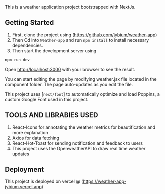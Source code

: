 This is a weather application project bootstrapped with NextJs.

## Getting Started

1. First, clone the project using (https://github.com/jybium/weather-app)
2. Then Cd into `Weather-app` and run `npm install` to install necessary dependencies.
3. Then start the development server using

```bash
npm run dev
```

Open [http://localhost:3000](http://localhost:3000) with your browser to see the result.

You can start editing the page by modifying weather.jsx file located in the component folder. The page auto-updates as you edit the file.

This project uses [`next/font`] to automatically optimize and load Poppins, a custom Google Font used in this project.

## TOOLS AND LIBRABIES USED

1. React-Icons for annotating the weather metrics for beautification and more explanation
2. Axios for data fetching
3. React-Hot-Toast for sending notification and feedback to users
4. This project uses the OpenweatherAPI to draw real time weather updates

## Deployment

This project is deployed on vercel @ (https://weather-app-jybium.vercel.app)